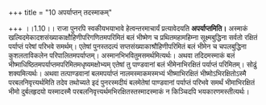 +++
title = "10 अपर्याप्तन् तदस्माकम्"

+++
।।1.10।। राजा पुनरपि स्वकीयभयाभावे हेत्वन्तरमाचार्यं प्रत्यावेदयति
**अपर्याप्तमिति।** अस्माकं खल्विदमेकादशसंख्याकाक्षौहिणीपरिगणितमपरिमितं
बलं भीष्मेण च प्रथितमहामहिम्ना सूक्ष्मबुद्धिना सर्वतो रक्षितं पर्याप्तं
परेषां परिभवे समर्थम्। एतेषां पुनस्तदल्पं सप्तसंख्याकाश्रौहिणीपरिमितं
बलं भीमेन च चपलबुद्धिना कुशलताविकलेन परिपालितमपर्याप्तम्।
अस्मानभिभवितुमसमर्थमित्यर्थः। अथवा तदिदमस्माकं बलं
भीष्माधिष्ठितमपर्याप्तमपरिमितमधृष्यमक्षोभ्यम् एतेषां तु पाण्डवानां बलं
भीमेनाभिरक्षितं पर्याप्तं परिमितम्। सोढुं शक्यमित्यर्थः। अथवा
तत्पाण्डवानां बलमपर्याप्तं नालमस्माकमस्मभ्यं भीष्माभिरक्षितं
भीष्मोऽभिरक्षितोऽस्मै परबलनिवृत्त्यर्थमिति तदेव तथोच्यते इदं पुनरस्मदीयं
बलमेतेषां पाण्डवानां पर्याप्तं परिभवे समर्थं भीमाभिरक्षितं भीमो
दुर्बलहृदयो यस्मादस्मै परबलनिवृत्त्यर्थमभिरक्षितस्तस्मादस्माकं न
किञ्चिदपि भयकारणमस्तीत्यर्थः।  
